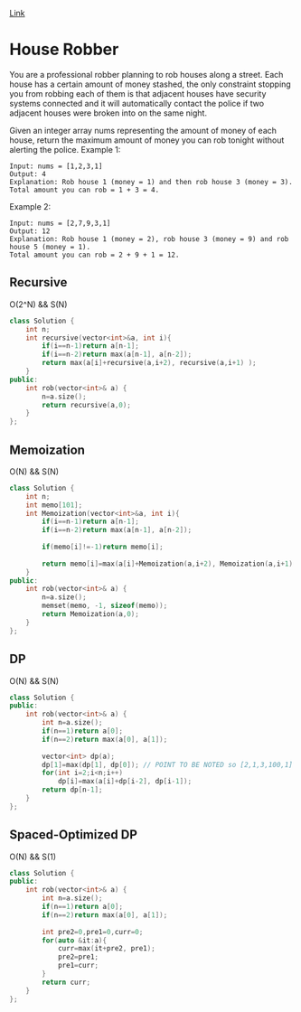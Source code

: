 [Link](https://leetcode.com/problems/house-robber/)
# House Robber
You are a professional robber planning to rob houses along a street. Each house has a certain amount of money stashed, the only constraint stopping you from robbing each of them is that adjacent houses have security systems connected and it will automatically contact the police if two adjacent houses were broken into on the same night.

Given an integer array nums representing the amount of money of each house, return the maximum amount of money you can rob tonight without alerting the police.
Example 1:
```
Input: nums = [1,2,3,1]
Output: 4
Explanation: Rob house 1 (money = 1) and then rob house 3 (money = 3).
Total amount you can rob = 1 + 3 = 4.
```
Example 2:
```
Input: nums = [2,7,9,3,1]
Output: 12
Explanation: Rob house 1 (money = 2), rob house 3 (money = 9) and rob house 5 (money = 1).
Total amount you can rob = 2 + 9 + 1 = 12.
```
## Recursive
O(2^N) && S(N)
```cpp
class Solution {
    int n;
    int recursive(vector<int>&a, int i){
        if(i==n-1)return a[n-1];
        if(i==n-2)return max(a[n-1], a[n-2]);
        return max(a[i]+recursive(a,i+2), recursive(a,i+1) );
    }
public:
    int rob(vector<int>& a) {
        n=a.size();
        return recursive(a,0);
    }
};
```
## Memoization
O(N) && S(N)
```cpp
class Solution {
    int n;
    int memo[101];
    int Memoization(vector<int>&a, int i){
        if(i==n-1)return a[n-1];
        if(i==n-2)return max(a[n-1], a[n-2]);
        
        if(memo[i]!=-1)return memo[i];
        
        return memo[i]=max(a[i]+Memoization(a,i+2), Memoization(a,i+1) );
    }
public:
    int rob(vector<int>& a) {
        n=a.size();
        memset(memo, -1, sizeof(memo));
        return Memoization(a,0);
    }
};
```
## DP
O(N) && S(N)
```cpp
class Solution {
public:
    int rob(vector<int>& a) {
        int n=a.size();
        if(n==1)return a[0];
        if(n==2)return max(a[0], a[1]);
        
        vector<int> dp(a);
        dp[1]=max(dp[1], dp[0]); // POINT TO BE NOTED so [2,1,3,100,1]
        for(int i=2;i<n;i++)
            dp[i]=max(a[i]+dp[i-2], dp[i-1]);
        return dp[n-1];
    }
};
```
## Spaced-Optimized DP
O(N) && S(1)
```cpp
class Solution {
public:
    int rob(vector<int>& a) {
        int n=a.size();
        if(n==1)return a[0];
        if(n==2)return max(a[0], a[1]);
        
        int pre2=0,pre1=0,curr=0;
        for(auto &it:a){
            curr=max(it+pre2, pre1);
            pre2=pre1;
            pre1=curr;
        }
        return curr;
    }
};
```